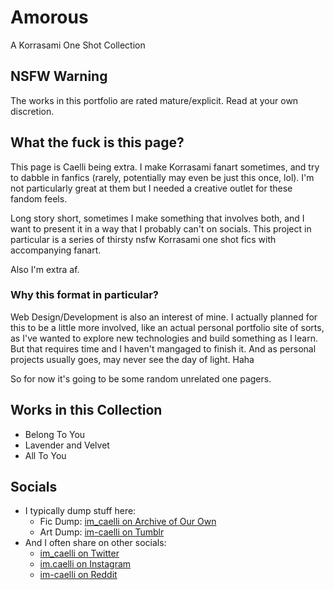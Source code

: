 # Amorous
A Korrasami One Shot Collection


## NSFW Warning

The works in this portfolio are rated mature/explicit. Read at your own discretion.


## What the fuck is this page?

This page is Caelli being extra. I make Korrasami fanart sometimes, and try to dabble in fanfics (rarely, potentially may even be just this once, lol). I'm not particularly great at them but I needed a creative outlet for these fandom feels.  

Long story short, sometimes I make something that involves both, and I want to present it in a way that I probably can't on socials. This project in particular is a series of thirsty nsfw Korrasami one shot fics with accompanying fanart.

Also I'm extra af.

### Why this format in particular?

Web Design/Development is also an interest of mine. I actually planned for this to be a little more involved, like an actual personal portfolio site of sorts, as I've wanted to explore new technologies and build something as I learn. But that requires time and I haven't mangaged to finish it. And as personal projects usually goes, may never see the day of light. Haha

So for now it's going to be some random unrelated one pagers.


## Works in this Collection

- Belong To You
- Lavender and Velvet
- All To You


## Socials

- I typically dump stuff here:
  - Fic Dump: [im_caelli on Archive of Our Own](https://archiveofourown.org/users/im_caelli/works)
  - Art Dump: [im-caelli on Tumblr](https://im-caelli.tumblr.com/)
- And I often share on other socials:
  - [im_caelli on Twitter](https://twitter.com/im_caelli)
  - [im.caelli on Instagram](https://www.instagram.com/im.caelli/)
  - [im-caelli on Reddit](https://www.reddit.com/user/im-caelli)

